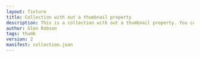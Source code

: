 ```yaml
---
layout: fixture
title: Collection with out a thumbnail property
description: This is a collection with out a thumbnail property. You could go and get the thumbnail from the canvas but it is also OK not to show a thumbnail for this resource. 
author: Glen Robson
tags: thumb
version: 2
manifest: collection.json
---
```

